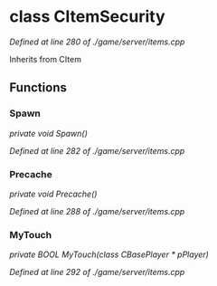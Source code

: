 # class CItemSecurity

*Defined at line 280 of ./game/server/items.cpp*

Inherits from CItem



## Functions

### Spawn

*private void Spawn()*

*Defined at line 282 of ./game/server/items.cpp*

### Precache

*private void Precache()*

*Defined at line 288 of ./game/server/items.cpp*

### MyTouch

*private BOOL MyTouch(class CBasePlayer * pPlayer)*

*Defined at line 292 of ./game/server/items.cpp*



